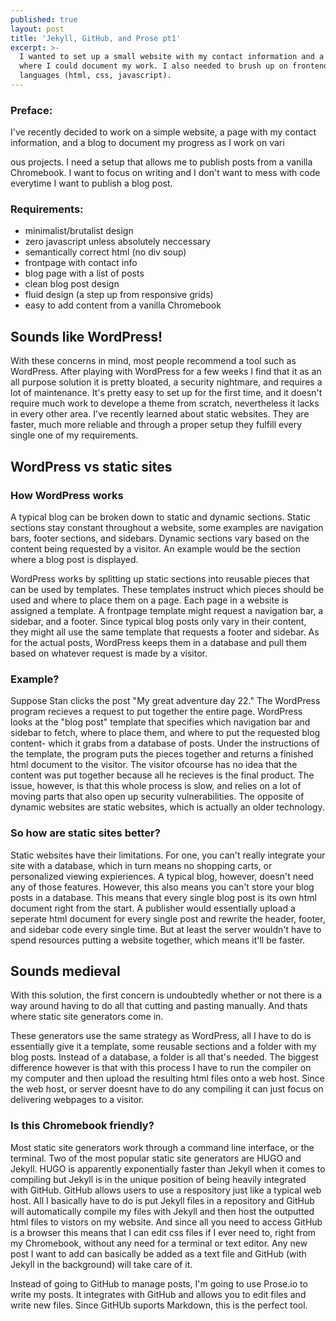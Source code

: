 ```yaml
---
published: true
layout: post
title: 'Jekyll, GitHub, and Prose pt1'
excerpt: >-
  I wanted to set up a small website with my contact information and a blog
  where I could document my work. I also needed to brush up on frontend
  languages (html, css, javascript).
---
```

### Preface: 
I've recently decided to work on a simple website, a page with my contact information, and a blog to document my progress as I work on vari  
  
    
      
ous projects. I need a setup that allows me to publish posts from a vanilla Chromebook. I want to focus on writing and I don't want to mess with code everytime I want to publish a blog post.

### Requirements:

- minimalist/brutalist design
- zero javascript unless absolutely neccessary
- semantically correct html (no div soup)
- frontpage with contact info
- blog page with a list of posts
- clean blog post design
- fluid design (a step up from responsive grids)
- easy to add content from a vanilla Chromebook

## Sounds like WordPress!

With these concerns in mind, most people recommend a tool such as WordPress. After playing with WordPress for a few weeks I find that it as an all purpose solution it is pretty bloated, a security nightmare, and requires a lot of maintenance. It's pretty easy to set up for the first time, and it doesn't require much work to develope a theme from scratch, nevertheless it lacks in every other area. I've recently learned about static websites. They are faster, much more reliable and through a proper setup they fulfill every single one of my requirements.

## WordPress vs static sites

### How WordPress works

A typical blog can be broken down to static and dynamic sections. Static sections stay constant throughout a website, some examples are navigation bars, footer sections, and sidebars. Dynamic sections vary based on the content being requested by a visitor. An example would be the section where a blog post is displayed.



WordPress works by splitting up static sections into reusable pieces that can be used by templates. These templates instruct which pieces should be used and where to place them on a page. Each page in a website is assigned a template. A frontpage template might request a navigation bar, a sidebar, and a footer. Since typical blog posts only vary in their content, they might all use the same template that requests a footer and sidebar. As for the actual posts, WordPress keeps them in a database and pull them based on whatever request is made by a visitor. 

### Example?
Suppose Stan clicks the post "My great adventure day 22." The WordPress program recieves a request to put together the entire page. WordPress looks at the "blog post" template that specifies which navigation bar and sidebar to fetch, where to place them, and where to put the requested blog content- which it grabs from a database of posts. Under the instructions of the template, the program puts the pieces together and returns a finished html document to the visitor. The visitor ofcourse  has no idea that the content was put together because all he recieves is the final product. The issue, however, is that this whole process is slow, and relies on a lot of moving parts that also open up security vulnerabilities. The opposite of dynamic websites are static websites, which is actually an older technology.

### So how are static sites better?
Static websites have their limitations. For one, you can't really integrate your site with a database, which in turn means no shopping carts, or personalized viewing expieriences. A typical blog, however, doesn't need any of those features. However, this also means you can't store your blog posts in a database. This means that every single blog post is its own html document right from the start. A publisher would essentially upload a seperate html document for every single post and rewrite the header, footer, and sidebar code every single time. But at least the server wouldn't have to spend resources putting a website together, which means it'll be faster. 

## Sounds medieval
With this solution, the first concern is undoubtedly whether or not there is a way around having to do all that cutting and pasting manually. And thats where static site generators come in.

These generators use the same strategy as WordPress, all I have to do is essentially give it a template, some reusable sections and a folder with my blog posts. Instead of a database, a folder is all that's needed. The biggest difference however is that with this process I have to run the compiler on my computer and then upload the resulting html files onto a web host. Since the web host, or server doesnt have to do any compiling it can just focus on delivering webpages to a visitor. 

### Is this Chromebook friendly?
Most static site generators work through a command line interface, or the terminal. Two of the most popular static site generators are HUGO and Jekyll. HUGO is apparently exponentially faster than Jekyll when it comes to compiling but Jekyll is in the unique position of being heavily integrated with GitHub. GitHub allows users to use a respository just like a typical web host. All I basically have to do is put Jekyll files in a repository and GitHub will automatically compile my files with Jekyll and then host the outputted html files to vistors on my website. And since all you need to access GitHub is a browser this means that I can edit css files if I ever need to, right from my Chromebook, without any need for a terminal or text editor. Any new post I want to add can basically be added as a text file and GitHub (with Jekyll in the background) will take care of it.

Instead of going to GitHub to manage posts, I'm going to use Prose.io to write my posts. It integrates with GitHub and allows you to edit files and write new files. Since GitHUb suports Markdown, this is the perfect tool. 
